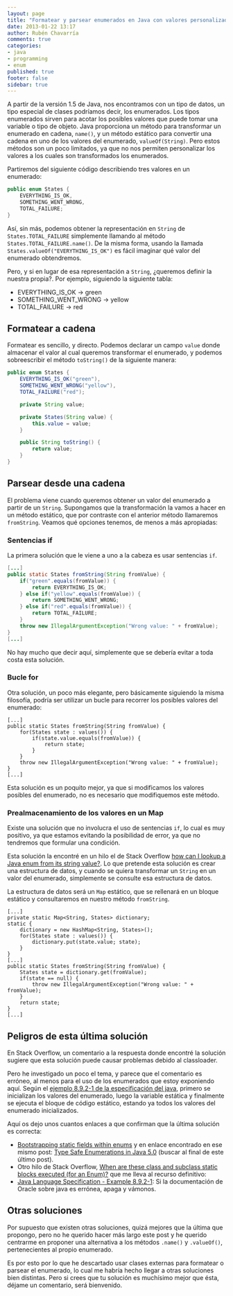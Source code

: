 ```yaml
---
layout: page
title: "Formatear y parsear enumerados en Java con valores personalizados"
date: 2013-01-22 13:17
author: Rubén Chavarría
comments: true
categories: 
- java
- programming
- enum
published: true
footer: false
sidebar: true
---
```


A partir de la versión 1.5 de Java, nos encontramos con un tipo de datos, un tipo 
especial de clases podríamos decir, los enumerados. Los tipos enumerados sirven para
acotar los posibles valores que puede tomar una variable o tipo de objeto. Java 
proporciona un método para transformar un enumerado en cadena, `name()`, y un método 
estático para convertir una cadena en uno de los valores del enumerado, 
`valueOf(String)`. Pero estos métodos son un poco limitados, ya que no nos permiten
personalizar los valores a los cuales son transformados los enumerados.

<!-- more -->

Partiremos del siguiente código describiendo tres valores en un enumerado:

``` java
public enum States {
	EVERYTHING_IS_OK,
	SOMETHING_WENT_WRONG,
	TOTAL_FAILURE;
}
``` 

Así, sin más, podemos obtener la representación en `String` de `States.TOTAL_FAILURE` 
simplemente llamando al método `States.TOTAL_FAILURE.name()`. De la misma forma, usando
la llamada `States.valueOf("EVERYTHING_IS_OK")` es fácil imaginar qué valor del enumerado
obtendremos.

Pero, y si en lugar de esa representación a `String`, ¿queremos definir la nuestra 
propia?. Por ejemplo, siguiendo la siguiente tabla:

* EVERYTHING_IS_OK &rarr; green
* SOMETHING_WENT_WRONG &rarr; yellow
* TOTAL_FAILURE &rarr; red

## Formatear a cadena

Formatear es sencillo, y directo. Podemos declarar un campo `value` donde almacenar el
valor al cual queremos transformar el enumerado, y podemos sobreescribir el método
`toString()` de la siguiente manera:

``` java
public enum States {
	EVERYTHING_IS_OK("green"),
	SOMETHING_WENT_WRONG("yellow"),
	TOTAL_FAILURE("red");

	private String value;

	private States(String value) {
		this.value = value;
	}

	public String toString() {
		return value;
	}
}
```

## Parsear desde una cadena

El problema viene cuando queremos obtener un valor del enumerado a partir de un `String`.
Supongamos que la transformación la vamos a hacer en un método estático, que por contraste
con el anterior método llamaremos `fromString`. Veamos qué opciones tenemos, de menos a 
más apropiadas:

### Sentencias if

La primera solución que le viene a uno a la cabeza es usar sentencias `if`. 

``` java
[...]
public static States fromString(String fromValue) {
	if("green".equals(fromValue)) {
		return EVERYTHING_IS_OK;
	} else if("yellow".equals(fromValue)) {
		return SOMETHING_WENT_WRONG;
	} else if("red".equals(fromValue)) {
		return TOTAL_FAILURE;
	}
	throw new IllegalArgumentException("Wrong value: " + fromValue);
}
[...]
```

No hay mucho que decir aquí, simplemente que se debería evitar a toda costa esta solución.

### Bucle for

Otra solución, un poco más elegante, pero básicamente siguiendo la misma filosofía, podría
ser utilizar un bucle para recorrer los posibles valores del enumerado:

```
[...]
public static States fromString(String fromValue) {
	for(States state : values()) {
		if(state.value.equals(fromValue)) {
			return state;
		}
	}
	throw new IllegalArgumentException("Wrong value: " + fromValue);
}
[...]
```

Esta solución es un poquito mejor, ya que si modificamos los valores posibles del enumerado, 
no es necesario que modifiquemos este método.

### Prealmacenamiento de los valores en un Map

Existe una solución que no involucra el uso de sentencias `if`, lo cual es muy positivo, ya
que estamos evitando la posibilidad de error, ya que no tendremos que formular una condición.

Esta solución la encontré en un hilo el de Stack Overflow [how can I lookup a Java enum 
from its string value?](http://stackoverflow.com/questions/1080904/how-can-i-lookup-a-java-enum-from-its-string-value).
Lo que pretende esta solución es crear una estructura de datos, y cuando se quiera transformar
un `String` en un valor del enumerado, simplemente se consulte esa estructura de datos.

La estructura de datos será un `Map` estático, que se rellenará en un bloque estático y 
consultaremos en nuestro método `fromString`.


```
[...]
private static Map<String, States> dictionary;
static {
	dictionary = new HashMap<String, States>();
	for(States state : values()) {
		dictionary.put(state.value; state);
	}
}
[...]
public static States fromString(String fromValue) {
	States state = dictionary.get(fromValue);
	if(state == null) {
		throw new IllegalArgumentException("Wrong value: " + fromValue);
	}
	return state;
}
[...]
``` 

## Peligros de esta última solución

En Stack Overflow, un comentario a la respuesta donde encontré la solución sugiere que esta solución
puede causar problemas debido al classloader.

Pero he investigado un poco el tema, y parece que el comentario es erróneo, al menos para el
uso de los enumerados que estoy exponiendo aquí. Según el 
[ejemplo 8.9.2-1 de la especificación del java](http://docs.oracle.com/javase/specs/jls/se7/html/jls-8.html#d5e12253),
primero se inicializan los valores del enumerado, luego la variable estática y finalmente
se ejecuta el bloque de código estático, estando ya todos los valores del enumerado 
inicializados.

Aquí os dejo unos cuantos enlaces a que confirman que la última solución es correcta:

* [Bootstrapping static fields within enums](http://blog.deepincode.com/2006/12/bootstrapping-static-fields-within-enums) y en enlace encontrado en ese mismo post: [Type Safe Enumerations in Java 5.0](http://blog.deepincode.com/2006/11/type-safe-enumerations-in-java-50) (buscar al final de este último post).
* Otro hilo de Stack Overflow, [When are these class and subclass static blocks executed (for an Enum)?](http://stackoverflow.com/questions/6827987/when-are-these-class-and-subclass-static-blocks-executed-for-an-enum) que me lleva al recurso definitivo: 
* [Java Language Specification - Example 8.9.2-1](http://docs.oracle.com/javase/specs/jls/se7/html/jls-8.html#d5e12253): Si la documentación de Oracle sobre java es errónea, apaga y vámonos.

## Otras soluciones

Por supuesto que existen otras soluciones, quizá mejores que la última que propongo, pero
no he querido hacer más largo este post y he querido centrarme en proponer una alternativa
a los métodos `.name()` y `.valueOf()`, pertenecientes al propio enumerado.

Es por esto por lo que he descartado usar clases externas para formatear o parsear el 
enumerado, lo cual me habría hecho llegar a otras soluciones bien distintas. Pero si crees
que tu solución es muchísimo mejor que ésta, déjame un comentario, será bienvenido.
